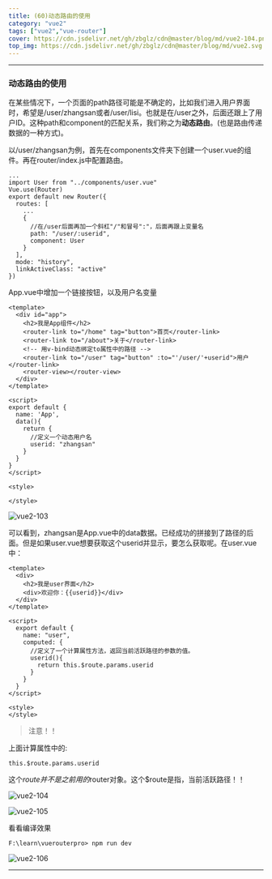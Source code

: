 ```yaml
---
title: (60)动态路由的使用
category: "vue2"
tags: ["vue2","vue-router"]
cover: https://cdn.jsdelivr.net/gh/zbglz/cdn@master/blog/md/vue2-104.png
top_img: https://cdn.jsdelivr.net/gh/zbglz/cdn@master/blog/md/vue2.svg
---
```


***

### 动态路由的使用

在某些情况下，一个页面的path路径可能是不确定的，比如我们进入用户界面时，希望是/user/zhangsan或者/user/lisi。也就是在/user之外，后面还跟上了用户ID。这种path和component的匹配关系，我们称之为**动态路由**。(也是路由传递数据的一种方式)。

以/user/zhangsan为例，首先在components文件夹下创建一个user.vue的组件。再在router/index.js中配置路由。


    ...
    import User from "../components/user.vue"
    Vue.use(Router)
    export default new Router({
      routes: [
        ...
        {
          //在/user后面再加一个斜杠"/"和冒号":"，后面再跟上变量名
          path: "/user/:userid",
          component: User
        }
      ],
      mode: "history",
      linkActiveClass: "active"
    })

App.vue中增加一个链接按钮，以及用户名变量


    <template>
      <div id="app">
        <h2>我是App组件</h2>
        <router-link to="/home" tag="button">首页</router-link>
        <router-link to="/about">关于</router-link>
        <!-- 用v-bind动态绑定to属性中的路径 -->
        <router-link to="/user" tag="button" :to="'/user/'+userid">用户</router-link>
        <router-view></router-view>
      </div>
    </template>
    
    <script>
    export default {
      name: 'App',
      data(){
        return {
          //定义一个动态用户名
          userid: "zhangsan"
        }
      }
    }
    </script>
    
    <style>
    
    </style>


![vue2-103](https://cdn.jsdelivr.net/gh/zbglz/cdn@master/blog/md/vue2-103.png)

可以看到，zhangsan是App.vue中的data数据。已经成功的拼接到了路径的后面。但是如果user.vue想要获取这个userid并显示，要怎么获取呢。在user.vue中：


    <template>
      <div>
        <h2>我是user界面</h2>
        <div>欢迎你：{{userid}}</div>
      </div>
    </template>
    
    <script>
      export default {
        name: "user",
        computed: {
          //定义了一个计算属性方法，返回当前活跃路径的参数的值。
          userid(){
            return this.$route.params.userid
          }
        }
      }
    </script>
    
    <style>
    </style>


> 注意！！

上面计算属性中的:

    this.$route.params.userid

这个$route 并不是之前用的$router对象。这个$route是指，当前活跃路径！！

![vue2-104](https://cdn.jsdelivr.net/gh/zbglz/cdn@master/blog/md/vue2-104.png)

![vue2-105](https://cdn.jsdelivr.net/gh/zbglz/cdn@master/blog/md/vue2-105.png)

看看编译效果

    F:\learn\vuerouterpro> npm run dev

![vue2-106](https://cdn.jsdelivr.net/gh/zbglz/cdn@master/blog/md/vue2-106.png)


***